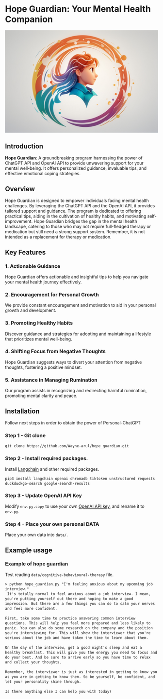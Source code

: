 # Hope Guardian: Your Mental Health Companion

![LOGO](logo.jpg)

## Introduction

**Hope Guardian**: A groundbreaking program harnessing the power of ChatGPT API and OpenAI API to provide unwavering support for your mental well-being. It offers personalized guidance, invaluable tips, and effective emotional coping strategies. 

## Overview

Hope Guardian is designed to empower individuals facing mental health challenges. By leveraging the ChatGPT API and the OpenAI API, it provides tailored support and guidance. The program is dedicated to offering practical tips, aiding in the cultivation of healthy habits, and motivating self-improvement. Hope Guardian bridges the gap in the mental health landscape, catering to those who may not require full-fledged therapy or medication but still need a strong support system. Remember, it is not intended as a replacement for therapy or medication.

## Key Features

### 1. Actionable Guidance

Hope Guardian offers actionable and insightful tips to help you navigate your mental health journey effectively.

### 2. Encouragement for Personal Growth

We provide constant encouragement and motivation to aid in your personal growth and development.

### 3. Promoting Healthy Habits

Discover guidance and strategies for adopting and maintaining a lifestyle that prioritizes mental well-being.

### 4. Shifting Focus from Negative Thoughts

Hope Guardian suggests ways to divert your attention from negative thoughts, fostering a positive mindset.

### 5. Assistance in Managing Rumination

Our program assists in recognizing and redirecting harmful rumination, promoting mental clarity and peace.

## Installation

Follow next steps in order to obtain the power of Personal-ChatGPT

### Step 1 - Git clone

```
git clone https://github.com/Wayne-arul/hope_guardian.git
```

### Step 2 - Install required packages.

Install [Langchain](https://github.com/hwchase17/langchain) and other required packages.
```
pip3 install langchain openai chromadb tiktoken unstructured requests duckduckgo-search google-search-results
```

### Step 3 - Update OpenAI API Key


Modify `env.py.copy` to use your own [OpenAI API key](https://platform.openai.com/account/api-keys), and rename it to `env.py`.

### Step 4 - Place your own personal DATA

Place your own data into `data/`.


## Example usage

### Example of hope guardian
Test reading `data/cognitive-behavioural-therapy` file.

```
> python hope_guardian.py "I'm feeling anxious about my upcoming job interview."
 It's totally normal to feel anxious about a job interview. I mean, you're putting yourself out there and hoping to make a good impression. But there are a few things you can do to calm your nerves and feel more confident.

First, take some time to practice answering common interview questions. This will help you feel more prepared and less likely to panic. You can also do some research on the company and the position you're interviewing for. This will show the interviewer that you're serious about the job and have taken the time to learn about them.

On the day of the interview, get a good night's sleep and eat a healthy breakfast. This will give you the energy you need to focus and do your best. And be sure to arrive early so you have time to relax and collect your thoughts.

Remember, the interviewer is just as interested in getting to know you as you are in getting to know them. So be yourself, be confident, and let your personality shine through.

Is there anything else I can help you with today?
```




